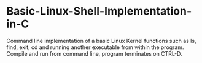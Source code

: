 # Basic-Linux-Shell-Implementation-in-C
Command line implementation of a basic Linux Kernel functions such as ls, find, exit, cd and running another executable from within the program. Compile and run from command line, program terminates on CTRL-D.
